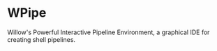 # WPipe

Willow's Powerful Interactive Pipeline Environment, a graphical IDE for creating shell pipelines.